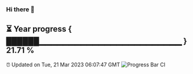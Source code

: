 ### Hi there 👋
⏳ Year progress { ██████▁▁▁▁▁▁▁▁▁▁▁▁▁▁▁▁▁▁▁▁▁▁▁▁ } 21.71 %
---
⏰ Updated on Tue, 21 Mar 2023 06:07:47 GMT
![Progress Bar CI](https://github.com/Moyi321/Moyi321/workflows/Progress%20Bar%20CI/badge.svg)
